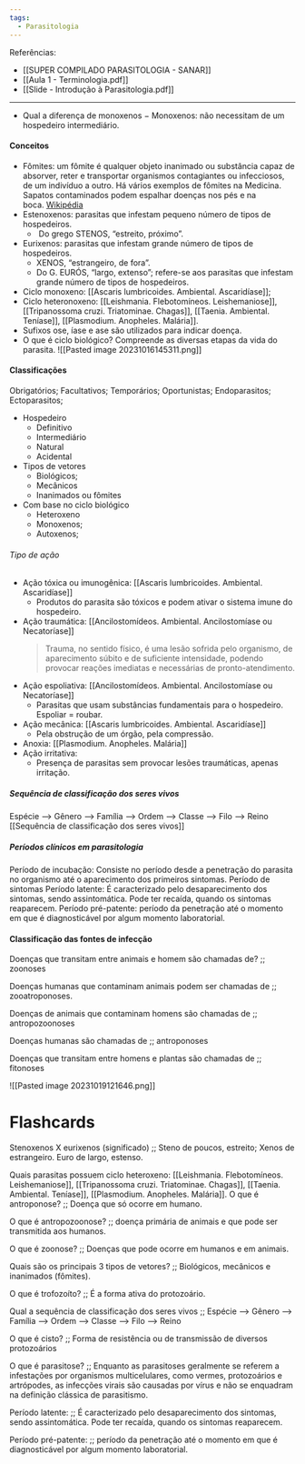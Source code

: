 ```yaml
---
tags:
  - Parasitologia
---
```

Referências: 
* [[SUPER COMPILADO PARASITOLOGIA - SANAR]]
* [[Aula 1 - Terminologia.pdf]]
* [[Slide - Introdução à Parasitologia.pdf]]
---
* Qual a diferença de monoxenos 
− Monoxenos: não necessitam de um hospedeiro intermediário.


#### Conceitos
* Fômites: um fômite é qualquer objeto inanimado ou substância capaz de absorver, reter e transportar organismos contagiantes ou infecciosos, de um indivíduo a outro. Há vários exemplos de fômites na Medicina. Sapatos contaminados podem espalhar doenças nos pés e na boca. [Wikipédia](https://pt.wikipedia.org/wiki/F%C3%B4mite)
* Estenoxenos: parasitas que infestam pequeno número de tipos de hospedeiros. 
	*  Do grego STENOS, “estreito, próximo”.
* Eurixenos: parasitas que infestam grande número de tipos de hospedeiros. 
	* XENOS, “estrangeiro, de fora”.
	* Do G. EURÓS, “largo, extenso”; refere-se aos parasitas que infestam grande número de tipos de hospedeiros.
* Ciclo monoxeno: [[Ascaris lumbricoides. Ambiental. Ascaridíase]]; 
* Ciclo heteronoxeno: [[Leishmania. Flebotomíneos. Leishemaniose]], [[Tripanossoma cruzi. Triatominae. Chagas]], [[Taenia. Ambiental. Teníase]], [[Plasmodium. Anopheles. Malária]].
* Sufixos ose, íase e ase são utilizados para indicar doença.
* O que é ciclo biológico? Compreende as diversas etapas da vida do parasita. 
	![[Pasted image 20231016145311.png]]
#### Classificações  
Obrigatórios; 
Facultativos; 
Temporários; 
Oportunistas; 
Endoparasitos; 
Ectoparasitos; 
* Hospedeiro 
	* Definitivo 
	* Intermediário
	* Natural 
	* Acidental
* Tipos de vetores 
	* Biológicos; 
	* Mecânicos
	* Inanimados ou fômites 
* Com base no ciclo biológico 
	* Heteroxeno 
	* Monoxenos; 
	* Autoxenos; 
###### Tipo de ação  
* Ação tóxica ou imunogênica: [[Ascaris lumbricoides. Ambiental. Ascaridíase]]
	* Produtos do parasita são tóxicos e podem ativar o sistema imune do hospedeiro. 
* Ação traumática: [[Ancilostomídeos. Ambiental. Ancilostomíase ou Necatoríase]]
	>Trauma, no sentido físico, é uma lesão sofrida pelo organismo, de aparecimento súbito e de suficiente intensidade, podendo provocar reações imediatas e necessárias de pronto-atendimento.
* Ação espoliativa: [[Ancilostomídeos. Ambiental. Ancilostomíase ou Necatoríase]]
	* Parasitas que usam substâncias fundamentais para o hospedeiro. Espoliar = roubar. 
* Ação mecânica: [[Ascaris lumbricoides. Ambiental. Ascaridíase]]
	* Pela obstrução de um órgão, pela compressão. 
* Anoxia: [[Plasmodium. Anopheles. Malária]]
* Ação irritativa: 
	* Presença de parasitas sem provocar lesões traumáticas, apenas irritação. 
##### Sequência de classificação dos seres vivos 
Espécie --> Gênero --> Família --> Ordem --> Classe --> Filo --> Reino
[[Sequência de classificação dos seres vivos]]
##### Períodos clínicos em parasitologia
Período de incubação: Consiste no período desde a penetração do parasita no organismo até o aparecimento dos primeiros sintomas. 
Período de sintomas
Período latente: É caracterizado pelo desaparecimento dos sintomas, sendo assintomática. Pode ter recaída, quando os sintomas reaparecem. 
Período pré-patente: período da penetração até o momento em que é diagnosticável por algum momento laboratorial. 
#### Classificação das fontes de infecção 
Doenças que transitam entre animais e homem são chamadas de? ;; zoonoses 
<!--SR:!2023-11-17,10,188-->
Doenças humanas que contaminam animais podem ser chamadas de ;; zooatroponoses. 
<!--SR:!2023-11-13,1,148-->
Doenças de animais que contaminam homens são chamadas de ;; antropozoonoses 
<!--SR:!2023-11-13,1,148-->
Doenças humanas são chamadas de ;; antroponoses 
<!--SR:!2023-11-23,24,250-->
Doenças que transitam entre homens e plantas são chamadas de ;; fitonoses
<!--SR:!2023-11-19,20,228-->

![[Pasted image 20231019121646.png]]

# Flashcards 
Stenoxenos X eurixenos (significado) ;; Steno de poucos, estreito; Xenos de estrangeiro. Euro de largo, estenso.  
<!--SR:!2023-11-29,30,290-->
Quais parasitas possuem ciclo heteroxeno: [[Leishmania. Flebotomíneos. Leishemaniose]], [[Tripanossoma cruzi. Triatominae. Chagas]], [[Taenia. Ambiental. Teníase]], [[Plasmodium. Anopheles. Malária]].
O que é antroponose? ;; Doença que só ocorre em humano. 
<!--SR:!2023-11-18,11,228-->
O que é antropozoonose? ;; doença primária de animais e que pode ser transmitida aos humanos. 
<!--SR:!2023-11-18,11,208-->
O que é zoonose? ;; Doenças que pode ocorre em humanos e em animais. 
<!--SR:!2023-11-13,14,248-->
Quais são os principais 3 tipos de vetores? ;; Biológicos, mecânicos e inanimados (fômites).
<!--SR:!2023-11-30,31,288-->
O que é trofozoíto? ;; É a forma ativa do protozoário. 
<!--SR:!2023-11-15,16,270-->
Qual a sequência de classificação dos seres vivos ;; Espécie --> Gênero --> Família --> Ordem --> Classe --> Filo --> Reino
<!--SR:!2023-11-18,6,208-->
O que é cisto? ;; Forma de resistência ou de transmissão de diversos protozoários
<!--SR:!2023-11-26,27,268-->
O que é parasitose? ;; Enquanto as parasitoses geralmente se referem a infestações por organismos multicelulares, como vermes, protozoários e artrópodes, as infecções virais são causadas por vírus e não se enquadram na definição clássica de parasitismo.
<!--SR:!2023-11-22,10,190-->
Período latente: ;; É caracterizado pelo desaparecimento dos sintomas, sendo assintomática. Pode ter recaída, quando os sintomas reaparecem. 
<!--SR:!2023-11-20,8,190-->
Período pré-patente: ;; período da penetração até o momento em que é diagnosticável por algum momento laboratorial. 
<!--SR:!2023-11-20,13,228-->


[^1]: 
[^2]: 